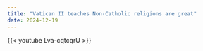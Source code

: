 ```yaml
---
title: "Vatican II teaches Non-Catholic religions are great"
date: 2024-12-19
---
```


{{< youtube Lva-cqtcqrU >}}
